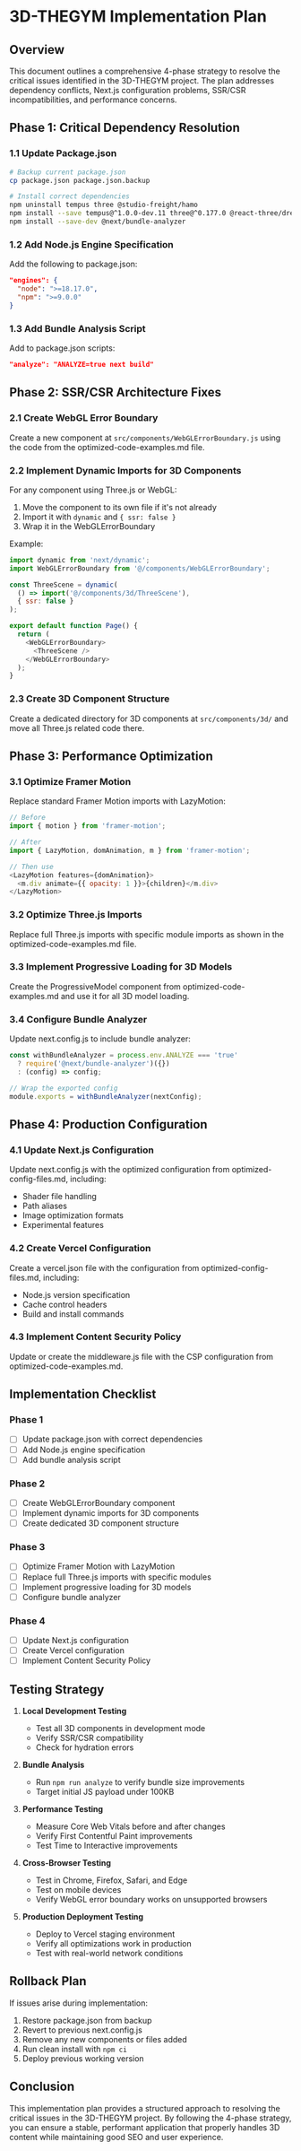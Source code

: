 # 3D-THEGYM Implementation Plan

## Overview

This document outlines a comprehensive 4-phase strategy to resolve the critical issues identified in the 3D-THEGYM project. The plan addresses dependency conflicts, Next.js configuration problems, SSR/CSR incompatibilities, and performance concerns.

## Phase 1: Critical Dependency Resolution

### 1.1 Update Package.json

```bash
# Backup current package.json
cp package.json package.json.backup

# Install correct dependencies
npm uninstall tempus three @studio-freight/hamo
npm install --save tempus@^1.0.0-dev.11 three@^0.177.0 @react-three/drei @types/three suspend-react
npm install --save-dev @next/bundle-analyzer
```

### 1.2 Add Node.js Engine Specification

Add the following to package.json:

```json
"engines": {
  "node": ">=18.17.0",
  "npm": ">=9.0.0"
}
```

### 1.3 Add Bundle Analysis Script

Add to package.json scripts:

```json
"analyze": "ANALYZE=true next build"
```

## Phase 2: SSR/CSR Architecture Fixes

### 2.1 Create WebGL Error Boundary

Create a new component at `src/components/WebGLErrorBoundary.js` using the code from the optimized-code-examples.md file.

### 2.2 Implement Dynamic Imports for 3D Components

For any component using Three.js or WebGL:

1. Move the component to its own file if it's not already
2. Import it with `dynamic` and `{ ssr: false }`
3. Wrap it in the WebGLErrorBoundary

Example:

```javascript
import dynamic from 'next/dynamic';
import WebGLErrorBoundary from '@/components/WebGLErrorBoundary';

const ThreeScene = dynamic(
  () => import('@/components/3d/ThreeScene'),
  { ssr: false }
);

export default function Page() {
  return (
    <WebGLErrorBoundary>
      <ThreeScene />
    </WebGLErrorBoundary>
  );
}
```

### 2.3 Create 3D Component Structure

Create a dedicated directory for 3D components at `src/components/3d/` and move all Three.js related code there.

## Phase 3: Performance Optimization

### 3.1 Optimize Framer Motion

Replace standard Framer Motion imports with LazyMotion:

```javascript
// Before
import { motion } from 'framer-motion';

// After
import { LazyMotion, domAnimation, m } from 'framer-motion';

// Then use
<LazyMotion features={domAnimation}>
  <m.div animate={{ opacity: 1 }}>{children}</m.div>
</LazyMotion>
```

### 3.2 Optimize Three.js Imports

Replace full Three.js imports with specific module imports as shown in the optimized-code-examples.md file.

### 3.3 Implement Progressive Loading for 3D Models

Create the ProgressiveModel component from optimized-code-examples.md and use it for all 3D model loading.

### 3.4 Configure Bundle Analyzer

Update next.config.js to include bundle analyzer:

```javascript
const withBundleAnalyzer = process.env.ANALYZE === 'true' 
  ? require('@next/bundle-analyzer')({})
  : (config) => config;

// Wrap the exported config
module.exports = withBundleAnalyzer(nextConfig);
```

## Phase 4: Production Configuration

### 4.1 Update Next.js Configuration

Update next.config.js with the optimized configuration from optimized-config-files.md, including:

- Shader file handling
- Path aliases
- Image optimization formats
- Experimental features

### 4.2 Create Vercel Configuration

Create a vercel.json file with the configuration from optimized-config-files.md, including:

- Node.js version specification
- Cache control headers
- Build and install commands

### 4.3 Implement Content Security Policy

Update or create the middleware.js file with the CSP configuration from optimized-code-examples.md.

## Implementation Checklist

### Phase 1
- [ ] Update package.json with correct dependencies
- [ ] Add Node.js engine specification
- [ ] Add bundle analysis script

### Phase 2
- [ ] Create WebGLErrorBoundary component
- [ ] Implement dynamic imports for 3D components
- [ ] Create dedicated 3D component structure

### Phase 3
- [ ] Optimize Framer Motion with LazyMotion
- [ ] Replace full Three.js imports with specific modules
- [ ] Implement progressive loading for 3D models
- [ ] Configure bundle analyzer

### Phase 4
- [ ] Update Next.js configuration
- [ ] Create Vercel configuration
- [ ] Implement Content Security Policy

## Testing Strategy

1. **Local Development Testing**
   - Test all 3D components in development mode
   - Verify SSR/CSR compatibility
   - Check for hydration errors

2. **Bundle Analysis**
   - Run `npm run analyze` to verify bundle size improvements
   - Target initial JS payload under 100KB

3. **Performance Testing**
   - Measure Core Web Vitals before and after changes
   - Verify First Contentful Paint improvements
   - Test Time to Interactive improvements

4. **Cross-Browser Testing**
   - Test in Chrome, Firefox, Safari, and Edge
   - Test on mobile devices
   - Verify WebGL error boundary works on unsupported browsers

5. **Production Deployment Testing**
   - Deploy to Vercel staging environment
   - Verify all optimizations work in production
   - Test with real-world network conditions

## Rollback Plan

If issues arise during implementation:

1. Restore package.json from backup
2. Revert to previous next.config.js
3. Remove any new components or files added
4. Run clean install with `npm ci`
5. Deploy previous working version

## Conclusion

This implementation plan provides a structured approach to resolving the critical issues in the 3D-THEGYM project. By following the 4-phase strategy, you can ensure a stable, performant application that properly handles 3D content while maintaining good SEO and user experience.